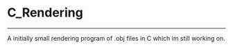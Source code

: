 # C_Rendering
---
A initially small rendering program of .obj files in C which im still working on.

